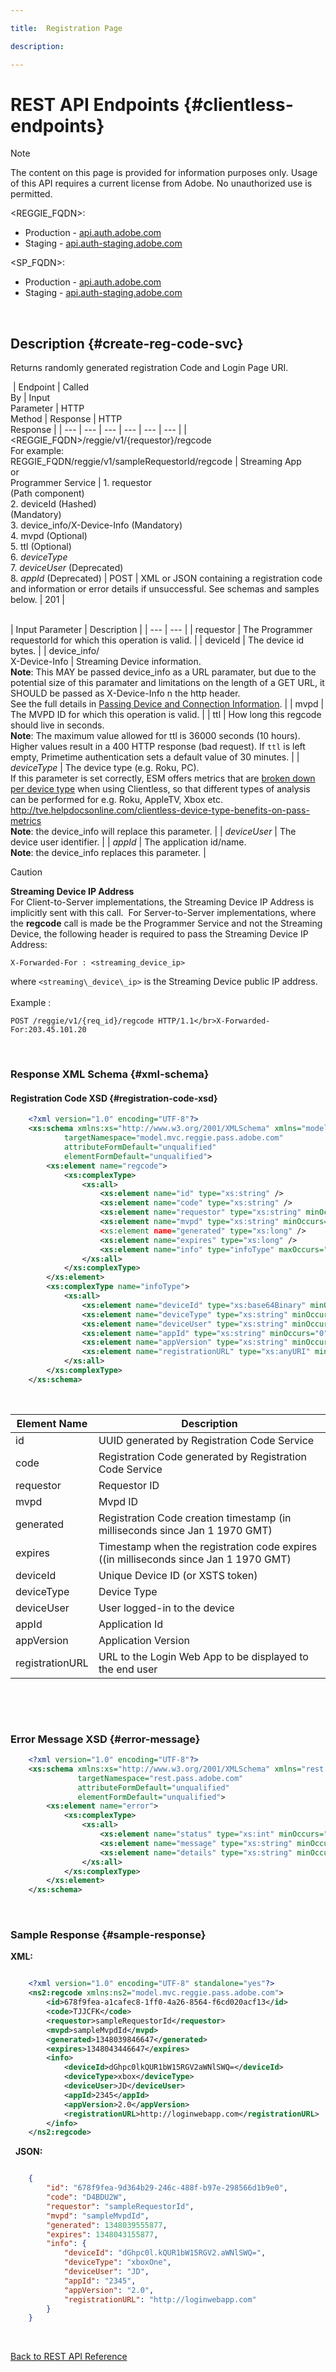 ```yaml
---

title:  Registration Page

description: 

---
```



# REST API Endpoints {#clientless-endpoints}

>[!NOTE] 
> 
>The content on this page is
provided for information purposes only. Usage of this API requires a
current license from Adobe. No unauthorized use is permitted.

<REGGIE_FQDN>:

* Production - [api.auth.adobe.com](http://api.auth.adobe.com/)
* Staging - [api.auth-staging.adobe.com](http://api.auth-staging.adobe.com/)

<SP_FQDN>:

* Production - [api.auth.adobe.com](http://api.auth.adobe.com/)
* Staging - [api.auth-staging.adobe.com](http://api.auth-staging.adobe.com/)

 </br>

## Description {#create-reg-code-svc}

Returns randomly generated registration Code and Login Page URI.

 | Endpoint | Called  </br>By | Input   </br>Parameter | HTTP  </br>Method | Response | HTTP  </br>Response |
| --- | --- | --- | --- | --- | --- |
| <REGGIE_FQDN>/reggie/v1/{requestor}/regcode</br>For example:</br>REGGIE_FQDN/reggie/v1/sampleRequestorId/regcode | Streaming App</br>or</br>Programmer Service | 1.  requestor  </br>    (Path component)</br>2.  deviceId (Hashed)   </br>    (Mandatory)</br>3.  device_info/X-Device-Info (Mandatory)</br>4.  mvpd (Optional)</br>5.  ttl (Optional)</br>6.  _deviceType_</br>7.  _deviceUser_ (Deprecated)</br>8.  _appId_ (Deprecated) | POST | XML or JSON containing a registration code and information or error details if unsuccessful. See schemas and samples below. | 201 |



   
| Input Parameter | Description |
| --- | --- |
| requestor | The Programmer requestorId for which this operation is valid. |
| deviceId | The device id bytes. |
| device_info/</br>X-Device-Info | Streaming Device information.</br>**Note**: This MAY be passed device_info as a URL paramater, but due to the potential size of this paramater and limitations on the length of a GET URL, it SHOULD be passed as X-Device-Info n the http header. </br>See the full details in [Passing Device and Connection Information](http://tve.helpdocsonline.com/passing-device-information). |
| mvpd | The MVPD ID for which this operation is valid. |
| ttl | How long this regcode should live in seconds.</br>**Note**: The maximum value allowed for ttl is 36000 seconds (10 hours). Higher values result in a 400 HTTP response (bad request). If `ttl` is left empty, Primetime authentication sets a default value of 30 minutes. |
| _deviceType_ | The device type (e.g. Roku, PC).</br>If this parameter is set correctly, ESM offers metrics that are [broken down per device type](http://tve.helpdocsonline.com/esm-overview$clientless_device_type) when using Clientless, so that different types of analysis can be performed for e.g. Roku, AppleTV, Xbox etc.</br>http://tve.helpdocsonline.com/clientless-device-type-benefits-on-pass-metrics</br>**Note**: the device_info will replace this parameter. |
| _deviceUser_ | The device user identifier. |
| _appId_ | The application id/name. </br>**Note**: the device_info replaces this parameter. |


>[!CAUTION]
>
>**Streaming Device IP Address**
></br>
>For Client-to-Server implementations, the Streaming Device IP Address is implicitly sent with this call.  For Server-to-Server implementations, where the **regcode** call is made be the Programmer Service and not the Streaming Device, the following header is required to pass the Streaming Device IP Address:
>
>
>```
>X-Forwarded-For : <streaming_device_ip> 
>```
>
>where `<streaming\_device\_ip>` is the Streaming Device public IP address. 
></br></br>
>Example :</br>
>
>```
>POST /reggie/v1/{req_id}/regcode HTTP/1.1</br>X-Forwarded-For:203.45.101.20
>```
>
</br>

### Response XML Schema {#xml-schema}


#### Registration Code XSD {#registration-code-xsd}

```XML
    <?xml version="1.0" encoding="UTF-8"?>
    <xs:schema xmlns:xs="http://www.w3.org/2001/XMLSchema" xmlns="model.mvc.reggie.pass.adobe.com"
            targetNamespace="model.mvc.reggie.pass.adobe.com"
            attributeFormDefault="unqualified"
            elementFormDefault="unqualified">
        <xs:element name="regcode">
            <xs:complexType>
                <xs:all>
                    <xs:element name="id" type="xs:string" />
                    <xs:element name="code" type="xs:string" />
                    <xs:element name="requestor" type="xs:string" minOccurs="1" maxOccurs="1"/>
                    <xs:element name="mvpd" type="xs:string" minOccurs="1" maxOccurs="1"/
                    <xs:element name="generated" type="xs:long" />
                    <xs:element name="expires" type="xs:long" />
                    <xs:element name="info" type="infoType" maxOccurs="1"/>
                </xs:all>
            </xs:complexType>
        </xs:element>
        <xs:complexType name="infoType">
            <xs:all>
                <xs:element name="deviceId" type="xs:base64Binary" minOccurs="1" maxOccurs="1"/>
                <xs:element name="deviceType" type="xs:string" minOccurs="0" maxOccurs="1"/>
                <xs:element name="deviceUser" type="xs:string" minOccurs="0" maxOccurs="1"/>
                <xs:element name="appId" type="xs:string" minOccurs="0" maxOccurs="1"/>
                <xs:element name="appVersion" type="xs:string" minOccurs="0" maxOccurs="1"/>
                <xs:element name="registrationURL" type="xs:anyURI" minOccurs="0" maxOccurs="1"/>
            </xs:all>
        </xs:complexType>
    </xs:schema>

```

 </br>

| Element Name    | Description                                                                          |
| --------------- | ------------------------------------------------------------------------------------ |
| id              | UUID generated by Registration Code Service                                          |
| code            | Registration Code generated by Registration Code Service                             |
| requestor       | Requestor ID                                                                         |
| mvpd            | Mvpd ID                                                                              |
| generated       | Registration Code creation timestamp (in milliseconds since Jan 1 1970 GMT)          |
| expires         | Timestamp when the registration code expires ((in milliseconds since Jan 1 1970 GMT) |
| deviceId        | Unique Device ID (or XSTS token)                                                     |
| deviceType      | Device Type                                                                          |
| deviceUser      | User logged-in to the device                                                         |
| appId           | Application Id                                                                       |
| appVersion      | Application Version                                                                  |
| registrationURL | URL to the Login Web App to be displayed to the end user                             |

 </br>

 

### Error Message XSD  {#error-message}

```XML
    <?xml version="1.0" encoding="UTF-8"?>
    <xs:schema xmlns:xs="http://www.w3.org/2001/XMLSchema" xmlns="rest.pass.adobe.com"
               targetNamespace="rest.pass.adobe.com"
               attributeFormDefault="unqualified"
               elementFormDefault="unqualified">
        <xs:element name="error">
            <xs:complexType>
                <xs:all>
                    <xs:element name="status" type="xs:int" minOccurs="1" maxOccurs="1"/>
                    <xs:element name="message" type="xs:string" minOccurs="1" maxOccurs="1"/>
                    <xs:element name="details" type="xs:string" minOccurs="0" maxOccurs="1"/>
                </xs:all>
            </xs:complexType>
        </xs:element>
    </xs:schema>

```
 

### Sample Response {#sample-response}

**XML:**

```XML

    <?xml version="1.0" encoding="UTF-8" standalone="yes"?>
    <ns2:regcode xmlns:ns2="model.mvc.reggie.pass.adobe.com">
        <id>678f9fea-a1cafec8-1ff0-4a26-8564-f6cd020acf13</id>
        <code>TJJCFK</code>
        <requestor>sampleRequestorId</requestor>
        <mvpd>sampleMvpdId</mvpd>
        <generated>1348039846647</generated>
        <expires>1348043446647</expires>
        <info>
            <deviceId>dGhpc0lkQUR1bW15RGV2aWNlSWQ=</deviceId>
            <deviceType>xbox</deviceType>
            <deviceUser>JD</deviceUser>
            <appId>2345</appId>
            <appVersion>2.0</appVersion>
            <registrationURL>http://loginwebapp.com</registrationURL>
        </info>
    </ns2:regcode>
```
 
**JSON:**

```JSON

    {
        "id": "678f9fea-9d364b29-246c-488f-b97e-298566d1b9e0",
        "code": "D4BDU2W",
        "requestor": "sampleRequestorId",
        "mvpd": "sampleMvpdId",
        "generated": 1348039555877,
        "expires": 1348043155877,
        "info": {
            "deviceId": "dGhpc0l.kQUR1bW15RGV2.aWNlSWQ=",
            "deviceType": "xboxOne",
            "deviceUser": "JD",
            "appId": "2345",
            "appVersion": "2.0",
            "registrationURL": "http://loginwebapp.com"
        }
    }

```
 

[Back to REST API Reference](http://tve.helpdocsonline.com/rest-api-reference)
